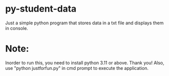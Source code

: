 # py-student-data
Just a simple python program that stores data in a txt file and displays them in console.

# Note:
Inorder to run this, you need to install python 3.11 or above. Thank you!
Also, use "python justforfun.py" in cmd prompt to execute the application.
